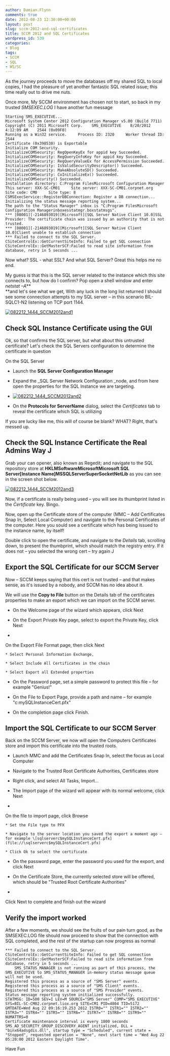```yaml
---
author: Damian.Flynn
comments: true
date: 2012-08-23 12:30:00+00:00
layout: post
slug: sccm-2012-and-sql-certificates
title: SCCM 2012 and SQL Certificates
wordpress_id: 539
categories:
- Blog
tags:
- SCCM
- SQL
- WS/SC
---
```


As the journey proceeds to move the databases off my shared SQL to local copies, I had the pleasure of yet another fantastic SQL related issue; this time really out to drive me nuts.

Once more, My SCCM environment has chosen not to start, so back in my trusted _SMSEXEC.LOG_ I have another fun message
    
    Starting SMS_EXECUTIVE...
    Microsoft System Center 2012 Configuration Manager v5.00 (Build 7711)
    Copyright (C) 2011 Microsoft Corp.    SMS_EXECUTIVE    8/20/2012 4:12:09 AM    2544 (0x09F0)
    Running as a Win32 service.     Process ID: 2320     Worker thread ID: 2544     
    Certificate (0x398530) is Exportable     
    Initialize COM Security.     
    InitializeCOMSecurity: RegOpenKeyEx for appid key Succeeded.     
    InitializeCOMSecurity: RegQueryInfoKey for appid key Succeeded.
    InitializeCOMSecurity: RegQueryValueEx for AccessPermission Succeeded.
    InitializeCOMSecurity: IsValidSecurityDescriptor() Succeeded.
    InitializeCOMSecurity: MakeAbsoluteSD() Succeeded.     
    InitializeCOMSecurity: CoInitializeEx() Succeeded.     
    InitializeCOMSecurity() Succeeded.     
    Installation directory: C:Program FilesMicrosoft Configuration Manager     
    This server: XXX-SC-CM01     Site server: XXX-SC-CM01.corpnet.org     Site code: CM0     Site type: 8     
    CSMSExecService::RegisterDBConnection: Register a DB connection...     
    Initializing the status message reporting system...         
    The path to the "Status Manager" inbox is "C:Program FilesMicrosoft Configuration Managerinboxesstatmgr.boxstatmsgs".
    *** [08001][-2146893019][Microsoft][SQL Server Native Client 10.0]SSL Provider: The certificate chain was issued by an authority that is not trusted.
    *** [08001][-2146893019][Microsoft][SQL Server Native Client 10.0]Client unable to establish connection
    *** Failed to connect to the SQL Server.
    CSiteControlEx::GetCurrentSiteInfo: Failed to get SQL connection
    CSiteControlEx::GetMasterSCF:Failed to read site information from database, retry in 5 seconds ...
    




Now what? SSL - what SSL? And what SQL Server? Great this helps me no end.




My guess is that this is the SQL server related to the instance which this site connects to, but how do I confirm? Pop open a shell window and enter _netstat –A_**  
**and let's see what we get, With any luck in the long list returned I should see some connection attempts to my SQL server – in this scenario BIL-SQLC1-N2 listening on TCP port 1144.




[![082212_1444_SCCM2012and1](/assets/posts/2014/02/082212_1444_SCCM2012and1_thumb.png)](/assets/posts/2014/02/082212_1444_SCCM2012and1.png)




## Check SQL Instance Certificate using the GUI  





Ok, so that confirms the SQL server, but what about this untrusted certificate? Let's check the SQL Servers configuration to determine the certificate in question




On the SQL Server






  * Launch the **SQL Server Configuration Manager** 

  * Expand the _SQL Server Network Configuration _node, and from here open the properties for the SQL Instance we are targeting. 

  * [![082212_1444_SCCM2012and2](/assets/posts/2014/02/082212_1444_SCCM2012and2_thumb.png)](/assets/posts/2014/02/082212_1444_SCCM2012and2.png) 

  * On the **Protocols for ServerName** dialog, select the _Certificates_ tab to reveal the certificate which SQL is utilizing



If you are lucky like me, this will of course be blank? WHAT? Right, that's messed up.




## Check the SQL Instance Certificate the Real Admins Way J  





Grab your can opener, also known as Regedit; and navigate to the SQL repository store at **HKLMSoftwareMicrosoftMicrosoft SQL Server[Instance Name]MSSQLServerSuperSocketNetLib** as you can see in the screen shot below.




[![082212_1444_SCCM2012and3](/assets/posts/2014/02/082212_1444_SCCM2012and3_thumb.png)](/assets/posts/2014/02/082212_1444_SCCM2012and3.png)




Now, if a certificate is really being used – you will see its thumbprint listed in the _Certificate_ key. Bingo.




Now, open up the Certificate store of the computer (MMC – Add Certificates Snap In, Select Local Computer) and navigate to the Personal Certificates of the computer. Here you sould see a certificate which has being issued to the instance name, by itself!




Double click to open the certificate, and navigate to the _Details_ tab, scrolling down, to present the thumbprint, which should match the registry entry. If it does not – you selected the wrong cert – try again J




## Export the SQL Certificate for our SCCM Server  





Now – SCCM keeps saying that this cert is not trusted – and that makes sense, as it's issued by a nobody, and SCCM has no idea about it.




We will use the **Copy to File** button on the Details tab of the certificates properties to make an export which we can import on the SCCM server.






  * On the Welcome page of the wizard which appears, click Next 

  * On the Export Private Key page, select to export the Private Key, click Next 

  * 


On the Export File Format page, then click Next  





    * Select Personal Information Exchange, 

    * Select Include All Certificates in the chain 

    * Select Export all Extended properties


  * On the Password page, set a simple password to protect this file – for example "Genius!" 

  * On the File to Export Page, provide a path and name – for example "c:mySQLInstanceCert.pfx" 

  * On the completion page click Finish.  




## Import the SQL Certificate to our SCCM Server  





Back on the SCCM Server, we now will open the Computers Certificates store and import this certificate into the trusted roots.






  * Launch MMC and add the Certificates Snap In, select the focus as Local Computer 

  * Navigate to the Trusted Root Certificate Authorities, Certificates store 

  * Right click, and select All Tasks, Import… 

  * The Import page of the wizard will appear with its normal welcome, click Next 

  * 


On the file to import page, click Browse  





    * Set the File type to PFX 

    * Navigate to the server location you saved the export a moment ago – for example \[sqlserverc$mySQLInstanceCert.pfx](file://\sqlserverc$mySQLInstanceCert.pfx) 

    * Click Ok to select the certificate


  * On the password page, enter the password you used for the export, and click Next 

  * On the Certificate Store, the currently selected store will be offered, which should be "Trusted Root Certificate Authorities" 

  * 


Click Next to complete and finish out the wizard




## Verify the import worked  





After a few moments, we should see the fruits of our pain turn good, as the SMSEXEC.LOG file should now proceed to show that the connection with SQL completed, and the rest of the startup can now progress as normal
    
    *** Failed to connect to the SQL Server.    
    CSiteControlEx::GetCurrentSiteInfo: Failed to get SQL connection    
    CSiteControlEx::GetMasterSCF:Failed to read site information from database, retry in 5 seconds ...    
        SMS_STATUS_MANAGER is not running as part of this process, the SMS_EXECUTIVE to SMS_STATUS_MANAGER in-memory status message queue will not be used.
    Registered this process as a source of "SMS Server" events.    
    Registered this process as a source of "SMS Client" events.    
    Registered this process as a source of "SMS Provider" events.    
    Status message reporting system initialized successfully.    
    STATMSG: ID=500 SEV=I LEV=M SOURCE="SMS Server" COMP="SMS_EXECUTIVE" SYS=BIL-SC-CM02.corpnet.liox.org SITE=CM1 PID=4804 TID=5172 GMTDATE=Wed Aug 22 09:16:19.253 2012 ISTR0="" ISTR1="" ISTR2="" ISTR3="" ISTR4="" ISTR5="" ISTR6="" ISTR7="" ISTR8="" ISTR9="" NUMATTRS=0    
    Certificate maintenance interval is every 1800 seconds
    SMS_AD_SECURITY_GROUP_DISCOVERY_AGENT initialized, DLL = "binx64adsgdis.dll", startup type = "Scheduled", current state = "Stopped", requested operation = "None", next start time = "Wed Aug 22 05:20:00 2012 Eastern Daylight Time".    
    




Have Fun
